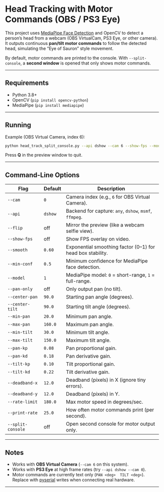 # Head Tracking with Motor Commands (OBS / PS3 Eye)

This project uses [MediaPipe Face Detection](https://developers.google.com/mediapipe) and OpenCV to detect a person’s head from a webcam (OBS VirtualCam, PS3 Eye, or other camera).  
It outputs continuous **pan/tilt motor commands** to follow the detected head, simulating the “Eye of Sauron” style movement.  

By default, motor commands are printed to the console. With `--split-console`, a **second window** is opened that only shows motor commands.

---

## Requirements
- Python 3.8+
- OpenCV (`pip install opencv-python`)
- MediaPipe (`pip install mediapipe`)

---

## Running

Example (OBS Virtual Camera, index 6):

```bash
python head_track_split_console.py --api dshow --cam 6 --show-fps --model 1 --smooth 0.6 --split-console
```

Press **Q** in the preview window to quit.

---

## Command-Line Options

| Flag              | Default | Description |
|-------------------|---------|-------------|
| `--cam`           | `0`     | Camera index (e.g., `6` for OBS Virtual Camera). |
| `--api`           | `dshow` | Backend for capture: `any`, `dshow`, `msmf`, `ffmpeg`. |
| `--flip`          | off     | Mirror the preview (like a webcam selfie view). |
| `--show-fps`      | off     | Show FPS overlay on video. |
| `--smooth`        | `0.60`  | Exponential smoothing factor (0–1) for head box stability. |
| `--min-conf`      | `0.5`   | Minimum confidence for MediaPipe face detection. |
| `--model`         | `1`     | MediaPipe model: `0` = short-range, `1` = full-range. |
| `--pan-only`      | off     | Only output pan (no tilt). |
| `--center-pan`    | `90.0`  | Starting pan angle (degrees). |
| `--center-tilt`   | `90.0`  | Starting tilt angle (degrees). |
| `--min-pan`       | `20.0`  | Minimum pan angle. |
| `--max-pan`       | `160.0` | Maximum pan angle. |
| `--min-tilt`      | `30.0`  | Minimum tilt angle. |
| `--max-tilt`      | `150.0` | Maximum tilt angle. |
| `--pan-kp`        | `0.08`  | Pan proportional gain. |
| `--pan-kd`        | `0.18`  | Pan derivative gain. |
| `--tilt-kp`       | `0.10`  | Tilt proportional gain. |
| `--tilt-kd`       | `0.22`  | Tilt derivative gain. |
| `--deadband-x`    | `12.0`  | Deadband (pixels) in X (ignore tiny errors). |
| `--deadband-y`    | `12.0`  | Deadband (pixels) in Y. |
| `--rate-limit`    | `180.0` | Max motor speed in degrees/sec. |
| `--print-rate`    | `25.0`  | How often motor commands print (per second). |
| `--split-console` | off     | Open second console for motor output only. |

---

## Notes
- Works with **OBS Virtual Camera** (`--cam 6` on this system).  
- Works with **PS3 Eye** at high frame rates (try `--api dshow --cam 0`).  
- Motor commands are currently text only (`PAN <deg>  TILT <deg>`). Replace with [pyserial](https://pythonhosted.org/pyserial/) writes when connecting real hardware.

---
